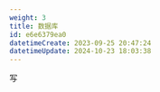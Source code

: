 ```yaml
---
weight: 3
title: 数据库
id: e6e6379ea0
datetimeCreate: 2023-09-25 20:47:24
datetimeUpdate: 2024-10-23 18:03:38
---
```

写



